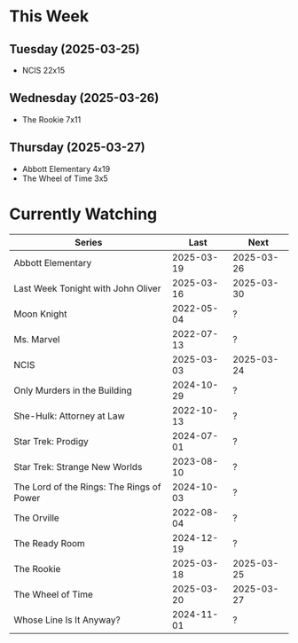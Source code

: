 # This Week

## Tuesday (2025-03-25)
- NCIS 22x15

## Wednesday (2025-03-26)
- The Rookie 7x11

## Thursday (2025-03-27)
- Abbott Elementary 4x19
- The Wheel of Time 3x5

# Currently Watching

| Series | Last | Next |
| --- | --- | --- |
| Abbott Elementary | 2025-03-19 | 2025-03-26 |
| Last Week Tonight with John Oliver | 2025-03-16 | 2025-03-30 |
| Moon Knight | 2022-05-04 | ? |
| Ms. Marvel | 2022-07-13 | ? |
| NCIS | 2025-03-03 | 2025-03-24 |
| Only Murders in the Building | 2024-10-29 | ? |
| She-Hulk: Attorney at Law | 2022-10-13 | ? |
| Star Trek: Prodigy | 2024-07-01 | ? |
| Star Trek: Strange New Worlds | 2023-08-10 | ? |
| The Lord of the Rings: The Rings of Power | 2024-10-03 | ? |
| The Orville | 2022-08-04 | ? |
| The Ready Room | 2024-12-19 | ? |
| The Rookie | 2025-03-18 | 2025-03-25 |
| The Wheel of Time | 2025-03-20 | 2025-03-27 |
| Whose Line Is It Anyway? | 2024-11-01 | ? |

